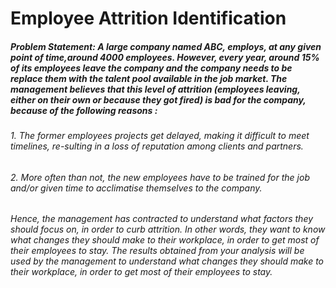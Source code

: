 # Employee Attrition Identification 
##### Problem Statement: A large company named ABC, employs, at any given point of time,around 4000 employees. However, every year, around 15% of its employees leave the company and the company needs to be replace them with the talent pool available in the job market. The management believes that this level of attrition (employees leaving, either on their own or because they got fired) is bad for the company, because of the following reasons :

 ######  1. The former employees projects get delayed, making it difficult to meet timelines, re-sulting in a loss of reputation among clients and partners.

######  2. More often than not, the new employees have to be trained for the job and/or given time to acclimatise themselves to the company.


###### Hence, the management has contracted to understand what factors they should focus on, in order to curb attrition. In other words, they want to know what changes they should make to their workplace, in order to get most of their employees to stay. The results obtained from your analysis will be used by the management to understand what changes they should make to their workplace, in order to get most of their employees to stay.
